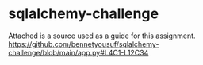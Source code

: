 # sqlalchemy-challenge
Attached is a source used as a guide for this assignment.
https://github.com/bennetyousuf/sqlalchemy-challenge/blob/main/app.py#L4C1-L12C34
